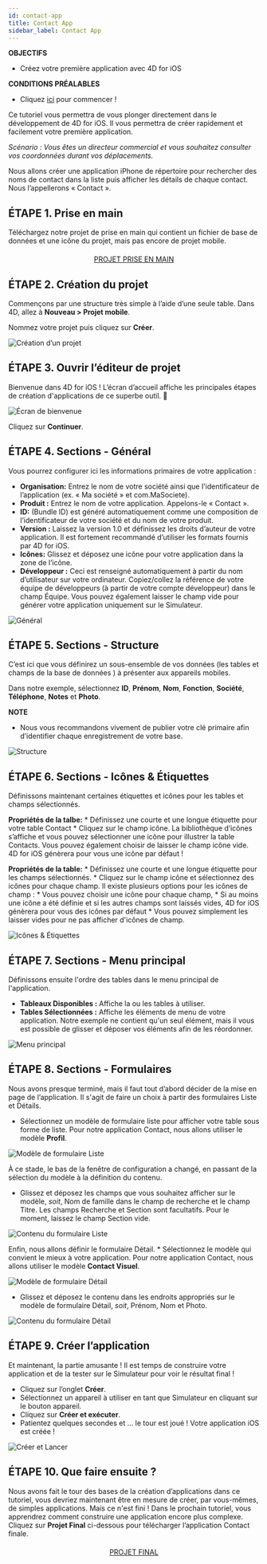 ```yaml
---
id: contact-app
title: Contact App
sidebar_label: Contact App
---
```

<div class = "objectives"> 

**OBJECTIFS**

* Créez votre première application avec 4D for iOS</div> <div class = "prerequisites"> 

**CONDITIONS PRÉALABLES**

* Cliquez [ici](prerequisites.html) pour commencer !</div> 

Ce tutoriel vous permettra de vous plonger directement dans le développement de 4D for iOS. Il vous permettra de créer rapidement et facilement votre première application.

*Scénario : Vous êtes un directeur commercial et vous souhaitez consulter vos coordonnées durant vos déplacements.*

Nous allons créer une application iPhone de répertoire pour rechercher des noms de contact dans la liste puis afficher les détails de chaque contact. Nous l’appellerons « Contact ».

## ÉTAPE 1. Prise en main

Téléchargez notre projet de prise en main qui contient un fichier de base de données et une icône du projet, mais pas encore de projet mobile.

<div style="text-align: center; margin-top: 20px">
  <p>
    

<a class="button"
href="../assets/contact-app/ContactStarter.zip">PROJET PRISE EN MAIN</a>

  </p>
</div>

## ÉTAPE 2. Création du projet

Commençons par une structure très simple à l’aide d’une seule table. Dans 4D, allez à **Nouveau > Projet mobile**.

Nommez votre projet puis cliquez sur **Créer**.

![Création d’un projet](assets/contact-app/Project-creation-4D-for-iOS.png)

## ÉTAPE 3. Ouvrir l’éditeur de projet

Bienvenue dans 4D for iOS ! L’écran d’accueil affiche les principales étapes de création d'applications de ce superbe outil. 🙂

![Écran de bienvenue](assets/contact-app/Welcome-Screen-4D-for-iOS.png)

Cliquez sur **Continuer**.

## ÉTAPE 4. Sections - Général

Vous pourrez configurer ici les informations primaires de votre application :

* **Organisation:** Entrez le nom de votre société ainsi que l'identificateur de l’application (ex. « Ma société » et com.MaSociete).
* **Produit :** Entrez le nom de votre application. Appelons-le « Contact ».
* **ID:** (Bundle ID) est généré automatiquement comme une composition de l’identificateur de votre société et du nom de votre produit.
* **Version :** Laissez la version 1.0 et définissez les droits d’auteur de votre application. Il est fortement recommandé d’utiliser les formats fournis par 4D for iOS.
* **Icônes:** Glissez et déposez une icône pour votre application dans la zone de l’icône.
* **Développeur :** Ceci est renseigné automatiquement à partir du nom d’utilisateur sur votre ordinateur. Copiez/collez la référence de votre équipe de développeurs (à partir de votre compte développeur) dans le champ Équipe. Vous pouvez également laisser le champ vide pour générer votre application uniquement sur le Simulateur.

![Général](assets/contact-app/Contact-app-general-section-4D-for-iOS.png)

## ÉTAPE 5. Sections - Structure

C’est ici que vous définirez un sous-ensemble de vos données (les tables et champs de la base de données ) à présenter aux appareils mobiles.

Dans notre exemple, sélectionnez **ID**, **Prénom**, **Nom**, **Fonction**, **Société**, **Téléphone**, **Notes** et **Photo**.<div class = "tips"> 

**NOTE**

* Nous vous recommandons vivement de publier votre clé primaire afin d’identifier chaque enregistrement de votre base.</div> 

![Structure](assets/contact-app/Contact-app-structure-section-4D-for-iOS.png)

## ÉTAPE 6. Sections - Icônes & Étiquettes

Définissons maintenant certaines étiquettes et icônes pour les tables et champs sélectionnés.

**Propriétés de la talbe:** * Définissez une courte et une longue étiquette pour votre table Contact * Cliquez sur le champ icône. La bibliothèque d’icônes s’affiche et vous pouvez sélectionner une icône pour illustrer la table Contacts. Vous pouvez également choisir de laisser le champ icône vide. 4D for iOS génèrera pour vous une icône par défaut !

**Propriétés de la table:** * Définissez une courte et une longue étiquette pour les champs sélectionnés. * Cliquez sur le champ icône et sélectionnez des icônes pour chaque champ. Il existe plusieurs options pour les icônes de champ : * Vous pouvez choisir une icône pour chaque champ, * Si au moins une icône a été définie et si les autres champs sont laissés vides, 4D for iOS génèrera pour vous des icônes par défaut * Vous pouvez simplement les laisser vides pour ne pas afficher d'icônes de champ.

![Icônes & Étiquettes](assets/contact-app/Contact-app-icons-labels-section-4D-for-iOS.png)

## ÉTAPE 7. Sections - Menu principal

Définissons ensuite l'ordre des tables dans le menu principal de l'application.

* **Tableaux Disponibles :** Affiche la ou les tables à utiliser.
* **Tables Sélectionnées :** Affiche les éléments de menu de votre application. Notre exemple ne contient qu'un seul élément, mais il vous est possible de glisser et déposer vos éléments afin de les réordonner.

![Menu principal](assets/contact-app/Contact-app-main-menu-section-4D-for-iOS.png)

## ÉTAPE 8. Sections - Formulaires

Nous avons presque terminé, mais il faut tout d’abord décider de la mise en page de l’application. Il s'agit de faire un choix à partir des formulaires Liste et Détails.

* Sélectionnez un modèle de formulaire liste pour afficher votre table sous forme de liste. Pour notre application Contact, nous allons utiliser le modèle **Profil**.

![Modèle de formulaire Liste](assets/contact-app/ListformTemplate-form-section-4D-for-iOS.png)

À ce stade, le bas de la fenêtre de configuration a changé, en passant de la sélection du modèle à la définition du contenu.

* Glissez et déposez les champs que vous souhaitez afficher sur le modèle, *soit*, Nom de famille dans le champ de recherche et le champ Titre. Les champs Recherche et Section sont facultatifs. Pour le moment, laissez le champ Section vide.

![Contenu du formulaire Liste](assets/contact-app/ListformContent-form-section-4D-for-iOS.png)

Enfin, nous allons définir le formulaire Détail. * Sélectionnez le modèle qui convient le mieux à votre application. Pour notre application Contact, nous allons utiliser le modèle **Contact Visuel**.

![Modèle de formulaire Détail](assets/contact-app/DetailformTemplate-form-section-4D-for-iOS.png)

* Glissez et déposez le contenu dans les endroits appropriés sur le modèle de formulaire Détail, *soit*, Prénom, Nom et Photo.

![Contenu du formulaire Détail](assets/contact-app/DetailformContent-form-section-4D-for-iOS.png)

## ÉTAPE 9. Créer l’application

Et maintenant, la partie amusante ! Il est temps de construire votre application et de la tester sur le Simulateur pour voir le résultat final !

* Cliquez sur l’onglet **Créer**.
* Sélectionnez un appareil à utiliser en tant que Simulateur en cliquant sur le bouton appareil.
* Cliquez sur **Créer et exécuter**.
* Patientez quelques secondes et ... le tour est joué ! Votre application iOS est créée !

![Créer et Lancer](assets/contact-app/Build-the-app-simulator.png)

## ÉTAPE 10. Que faire ensuite ?

Nous avons fait le tour des bases de la création d’applications dans ce tutoriel, vous devriez maintenant être en mesure de créer, par vous-mêmes, de simples applications. Mais ce n'est fini ! Dans le prochain tutoriel, vous apprendrez comment construire une application encore plus complexe. Cliquez sur **Projet Final** ci-dessous pour télécharger l’application Contact finale.

<div style="text-align: center; margin-top: 20px">
  <p>
    

<a class="button"
href="../assets/contact-app/ContactFinal.zip">PROJET FINAL</a>

  </p>
</div>